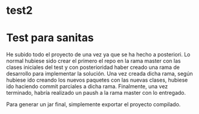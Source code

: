 # test2
Test para sanitas
=================

He subido todo el proyecto de una vez ya que se ha hecho a posteriori. Lo normal hubiese sido crear el primero el repo en la rama master con las clases iniciales del test y con posterioridad haber creado una rama de desarrollo para implementar la solución.
Una vez creada dicha rama, según hubiese ido creando los nuevos paquetes con las nuevas clases, hubiese ido haciendo commit parciales a dicha rama. Finalmente, una vez terminado, habría realizado un paush a la rama master con lo entregado.

Para generar un jar final, simplemente exportar el proyecto compilado.
